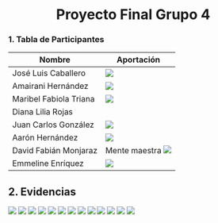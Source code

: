 
<div align="center">

# Proyecto Final Grupo 4


<div align="left">

### 1. Tabla de Participantes

<div align="center">

| Nombre                 | Aportación    |
|------------------------|---------------|
| José Luis Caballero    |  ![](img/evidencia_jlconew.png)|
| Amairani Hernández     | ![](img/Imagen_05.png) |
| Maribel Fabiola Triana | ![](img/evidencia_fabbs.png)              |
| Diana Lilia Rojas      |               |
| Juan Carlos González   |   ![](img/Imagen_04.png)             |
| Aarón Hernández  | ![](img/aavirtual_golondrinas.PNG)      |      
| David Fabián Monjaraz  | Mente maestra ![](img/evid-dfmf.png)| 
| Emmeline Enríquez      |   ![](img/lsemme.PNG) |             |

<div align="left">

## 2. Evidencias
![](img/evid-creacion-1.png)
![](img/evid-creacion-2.png)
![](img/evid-creacion-3.png)
![](img/emme_txt.png)
![](evidencia_emme.png)
![](img/Imagen_01.png)
![](img/Imagen_03.png)
![](img/emme_txt.PNG)
![](evidencia_emme.PNG)
![](img/fabbs_sinceramente.png)
![](img/imagen_05new.png)
![](img/aavirtual_golondrinas.PNG)
![](img/img/Imagen_06.png)
